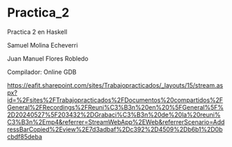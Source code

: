 # Practica_2
Practica 2 en Haskell 

Samuel Molina Echeverri   

Juan Manuel Flores Robledo

Compilador: Online GDB

https://eafit.sharepoint.com/sites/Trabajopracticados/_layouts/15/stream.aspx?id=%2Fsites%2FTrabajopracticados%2FDocumentos%20compartidos%2FGeneral%2FRecordings%2FReuni%C3%B3n%20en%20%5FGeneral%5F%2D20240527%5F203432%2DGrabaci%C3%B3n%20de%20la%20reuni%C3%B3n%2Emp4&referrer=StreamWebApp%2EWeb&referrerScenario=AddressBarCopied%2Eview%2E7d3adbaf%2Dc392%2D4509%2Db6b1%2D0bcbdf85deba

